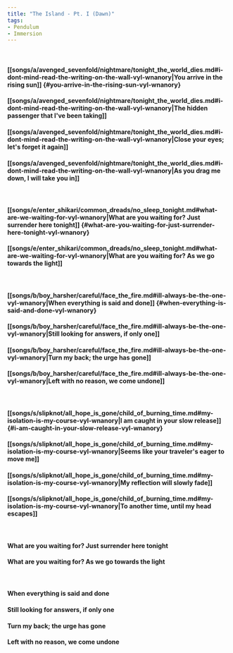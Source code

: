 ```yaml
---
title: "The Island - Pt. I (Dawn)"
tags:
- Pendulum
- Immersion
---
```

&nbsp;
#### [[songs/a/avenged_sevenfold/nightmare/tonight_the_world_dies.md#i-dont-mind-read-the-writing-on-the-wall-vyl-wnanory|You arrive in the rising sun]] {#you-arrive-in-the-rising-sun-vyl-wnanory}
#### [[songs/a/avenged_sevenfold/nightmare/tonight_the_world_dies.md#i-dont-mind-read-the-writing-on-the-wall-vyl-wnanory|The hidden passenger that I've been taking]]
#### [[songs/a/avenged_sevenfold/nightmare/tonight_the_world_dies.md#i-dont-mind-read-the-writing-on-the-wall-vyl-wnanory|Close your eyes; let's forget it again]]
#### [[songs/a/avenged_sevenfold/nightmare/tonight_the_world_dies.md#i-dont-mind-read-the-writing-on-the-wall-vyl-wnanory|As you drag me down, I will take you in]]
&nbsp;
#### [[songs/e/enter_shikari/common_dreads/no_sleep_tonight.md#what-are-we-waiting-for-vyl-wnanory|What are you waiting for? Just surrender here tonight]] {#what-are-you-waiting-for-just-surrender-here-tonight-vyl-wnanory}
#### [[songs/e/enter_shikari/common_dreads/no_sleep_tonight.md#what-are-we-waiting-for-vyl-wnanory|What are you waiting for? As we go towards the light]]
&nbsp;
#### [[songs/b/boy_harsher/careful/face_the_fire.md#ill-always-be-the-one-vyl-wnanory|When everything is said and done]] {#when-everything-is-said-and-done-vyl-wnanory}
#### [[songs/b/boy_harsher/careful/face_the_fire.md#ill-always-be-the-one-vyl-wnanory|Still looking for answers, if only one]]
#### [[songs/b/boy_harsher/careful/face_the_fire.md#ill-always-be-the-one-vyl-wnanory|Turn my back; the urge has gone]]
#### [[songs/b/boy_harsher/careful/face_the_fire.md#ill-always-be-the-one-vyl-wnanory|Left with no reason, we come undone]]
&nbsp;
#### [[songs/s/slipknot/all_hope_is_gone/child_of_burning_time.md#my-isolation-is-my-course-vyl-wnanory|I am caught in your slow release]] {#i-am-caught-in-your-slow-release-vyl-wnanory}
#### [[songs/s/slipknot/all_hope_is_gone/child_of_burning_time.md#my-isolation-is-my-course-vyl-wnanory|Seems like your traveler's eager to move me]]
#### [[songs/s/slipknot/all_hope_is_gone/child_of_burning_time.md#my-isolation-is-my-course-vyl-wnanory|My reflection will slowly fade]]
#### [[songs/s/slipknot/all_hope_is_gone/child_of_burning_time.md#my-isolation-is-my-course-vyl-wnanory|To another time, until my head escapes]]
&nbsp;
#### What are you waiting for? Just surrender here tonight
#### What are you waiting for? As we go towards the light
&nbsp;
#### When everything is said and done
#### Still looking for answers, if only one
#### Turn my back; the urge has gone
#### Left with no reason, we come undone
